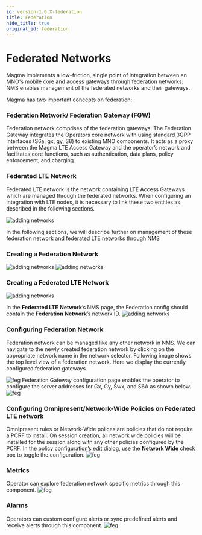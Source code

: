 ```yaml
---
id: version-1.6.X-federation
title: Federation
hide_title: true
original_id: federation
---
```

# Federated Networks

Magma implements a low-friction, single point of integration between an MNO's mobile core and access gateways through federation networks. NMS enables management of the federated networks and their gateways.

Magma has two important concepts on federation:

### **Federation Network/** Federation Gateway (FGW)

Federation network comprises of the federation gateways. The Federation Gateway integrates the Operators core network with using standard 3GPP interfaces (S6a, gx, gy, S8) to existing MNO components. It acts as a proxy between the Magma LTE Access Gateway and the operator’s network and facilitates core functions, such as authentication, data plans, policy enforcement, and charging.

### **Federated LTE Network**

Federated LTE network is the network containing LTE Access Gateways which are managed through the federated networks. When configuring an integration with LTE nodes, it is necessary to link these two entities as described in the following sections.

![adding networks](../../../../readmes/assets/nms/userguide/federation/feg.png)

In the following sections, we will describe further on management of these federation network and federated LTE networks through NMS

### Creating a Federation Network

![adding networks](../../../../readmes/assets/nms/userguide/federation/adding_feg_network1.png)
![adding networks](../../../../readmes/assets/nms/userguide/federation/adding_feg_network2.png)

### Creating a Federated LTE Network
![adding networks](../../../../readmes/assets/nms/userguide/federation/adding_feg_lte_network1.png)

In the **Federated LTE** **Network**’s NMS page, the Federation config should contain the **Federation** **Network**’s network ID.
![adding networks](../../../../readmes/assets/nms/userguide/federation/feg_association.png)

### Configuring Federation Network

Federation network can be managed like any other network in NMS. We can navigate to the newly created federation network by clicking on the appropriate network name in the network selector. Following image shows the top level view of a federation network. Here we display the currently configured federation gateways.

![feg](../../../../readmes/assets/nms/userguide/federation/feg_overview1.png)
Federation Gateway configuration page enables the operator to configure the server addresses for Gx, Gy, Swx, and S6A as shown below.
![feg](../../../../readmes/assets/nms/userguide/federation/feg_configure1.png)

### Configuring Omnipresent/Network-Wide Policies on Federated LTE network

Omnipresent rules or Network-Wide polices are policies that do not require a PCRF to install. On session creation, all network wide policies will be installed for the session along with any other policies configured by the PCRF.
In the policy configuration’s edit dialog, use the **Network Wide** check box to toggle the configuration.
![feg](../../../../readmes/assets/nms/userguide/federation/omnipresent1.png)

### Metrics

Operator can explore federation network specific metrics through this component.
![feg](../../../../readmes/assets/nms/userguide/federation/feg_metrics1.png)
### Alarms

Operators can custom configure alerts or sync predefined alerts and receive alerts through this component.
![feg](../../../../readmes/assets/nms/userguide/federation/feg_alarms1.png)
